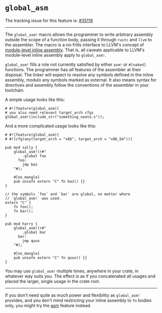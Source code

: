 # `global_asm`

The tracking issue for this feature is: [#35119]

[#35119]: https://github.com/rust-lang/rust/issues/35119

------------------------

The `global_asm!` macro allows the programmer to write arbitrary
assembly outside the scope of a function body, passing it through
`rustc` and `llvm` to the assembler. The macro is a no-frills
interface to LLVM's concept of [module-level inline assembly]. That is,
all caveats applicable to LLVM's module-level inline assembly apply
to `global_asm!`.

[module-level inline assembly]: http://llvm.org/docs/LangRef.html#module-level-inline-assembly

`global_asm!` fills a role not currently satisfied by either `asm!`
or `#[naked]` functions. The programmer has _all_ features of the
assembler at their disposal. The linker will expect to resolve any
symbols defined in the inline assembly, modulo any symbols marked as
external. It also means syntax for directives and assembly follow the
conventions of the assembler in your toolchain.

A simple usage looks like this:

```rust,ignore
# #![feature(global_asm)]
# you also need relevant target_arch cfgs
global_asm!(include_str("something_neato.s"));
```

And a more complicated usage looks like this:

```rust,ignore
# #![feature(global_asm)]
# #![cfg(any(target_arch = "x86", target_arch = "x86_64"))]

pub mod sally {
    global_asm!(r#"
        .global foo
      foo:
        jmp baz
    "#);

    #[no_mangle]
    pub unsafe extern "C" fn baz() {}
}

// the symbols `foo` and `bar` are global, no matter where
// `global_asm!` was used.
extern "C" {
    fn foo();
    fn bar();
}

pub mod harry {
    global_asm!(r#"
        .global bar
      bar:
        jmp quux
    "#);

    #[no_mangle]
    pub unsafe extern "C" fn quux() {}
}
```

You may use `global_asm!` multiple times, anywhere in your crate, in
whatever way suits you. The effect is as if you concatenated all
usages and placed the larger, single usage in the crate root.

------------------------

If you don't need quite as much power and flexibility as
`global_asm!` provides, and you don't mind restricting your inline
assembly to `fn` bodies only, you might try the [asm](asm.html)
feature instead.
